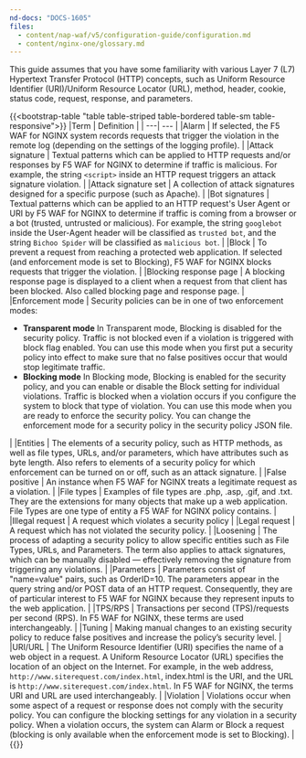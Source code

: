 ```yaml
---
nd-docs: "DOCS-1605"
files:
  - content/nap-waf/v5/configuration-guide/configuration.md
  - content/nginx-one/glossary.md
---
```


This guide assumes that you have some familiarity with various Layer 7 (L7) Hypertext Transfer Protocol (HTTP) concepts, such as Uniform Resource Identifier (URI)/Uniform Resource Locator (URL), method, header, cookie, status code, request, response, and parameters.


{{<bootstrap-table "table table-striped table-bordered table-sm table-responsive">}}
|Term | Definition |
| ---| --- |
|Alarm | If selected, the F5 WAF for NGINX system records requests that trigger the violation in the remote log (depending on the settings of the logging profile). |
|Attack signature | Textual patterns which can be applied to HTTP requests and/or responses by F5 WAF for NGINX to determine if traffic is malicious. For example, the string `<script>` inside an HTTP request triggers an attack signature violation. |
|Attack signature set | A collection of attack signatures designed for a specific purpose (such as Apache). |
|Bot signatures | Textual patterns which can be applied to an HTTP request's User Agent or URI by F5 WAF for NGINX to determine if traffic is coming from a browser or a bot (trusted, untrusted or malicious). For example, the string `googlebot` inside the User-Agent header will be classified as `trusted bot`, and the string `Bichoo Spider` will be classified as `malicious bot`. |
|Block | To prevent a request from reaching a protected web application. If selected (and enforcement mode is set to Blocking), F5 WAF for NGINX blocks requests that trigger the violation. |
|Blocking response page | A blocking response page is displayed to a client when a request from that client has been blocked. Also called blocking page and response page. |
|Enforcement mode | Security policies can be in one of two enforcement modes:<ul><li>**Transparent mode** In Transparent mode, Blocking is disabled for the security policy. Traffic is not blocked even if a violation is triggered with block flag enabled. You can use this mode when you first put a security policy into effect to make sure that no false positives occur that would stop legitimate traffic.</li><li>**Blocking mode** In Blocking mode, Blocking is enabled for the security policy, and you can enable or disable the Block setting for individual violations. Traffic is blocked when a violation occurs if you configure the system to block that type of violation. You can use this mode when you are ready to enforce the security policy. You can change the enforcement mode for a security policy in the security policy JSON file.</li></ul> |
|Entities | The elements of a security policy, such as HTTP methods, as well as file types, URLs, and/or parameters, which have attributes such as byte length. Also refers to elements of a security policy for which enforcement can be turned on or off, such as an attack signature. |
|False positive | An instance when F5 WAF for NGINX treats a legitimate request as a violation. |
|File types | Examples of file types are .php, .asp, .gif, and .txt. They are the extensions for many objects that make up a web application. File Types are one type of entity a F5 WAF for NGINX policy contains. |
|Illegal request | A request which violates a security policy |
|Legal request | A request which has not violated the security policy. |
|Loosening | The process of adapting a security policy to allow specific entities such as File Types, URLs, and Parameters. The term also applies to attack signatures, which can be manually disabled — effectively removing the signature from triggering any violations. |
|Parameters | Parameters consist of "name=value" pairs, such as OrderID=10. The parameters appear in the query string and/or POST data of an HTTP request. Consequently, they are of particular interest to F5 WAF for NGINX because they represent inputs to the web application. |
|TPS/RPS | Transactions per second (TPS)/requests per second (RPS). In F5 WAF for NGINX, these terms are used interchangeably. |
|Tuning | Making manual changes to an existing security policy to reduce false positives and increase the policy’s security level. |
|URI/URL | The Uniform Resource Identifier (URI) specifies the name of a web object in a request. A Uniform Resource Locator (URL) specifies the location of an object on the Internet. For example, in the web address, `http://www.siterequest.com/index.html`, index.html is the URI, and the URL is `http://www.siterequest.com/index.html`. In F5 WAF for NGINX, the terms URI and URL are used interchangeably. |
|Violation | Violations occur when some aspect of a request or response does not comply with the security policy. You can configure the blocking settings for any violation in a security policy. When a violation occurs, the system can Alarm or Block a request (blocking is only available when the enforcement mode is set to Blocking). |
{{</bootstrap-table>}}
